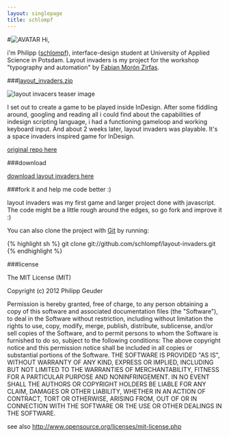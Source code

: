 ```yaml
---
layout: singlepage
title: schlompf
---
```


#![AVATAR](https://raw.github.com/fabiantheblind/auto-typo-adbe-id/master/schlompf/schlompf.png) Hi,

i'm Philipp ([schlompf](https://github.com/schlompf)), interface-design student at University of Applied Science in Potsdam. Layout invaders is my project for the workshop "typography and automation" by [Fabian Morón Zirfas](https://github.com/fabiantheblind).

###[layout_invaders.zip](https://github.com/schlompf/layout-invaders/zipball/master)

![layout invacers teaser image](https://raw.github.com/fabiantheblind/auto-typo-adbe-id/master/schlompf/teaser_layout_invaders.png)

I set out to create a game to be played inside InDesign. After some fiddling around, googling and reading all i could find about the capabilities of indesign scripting language, i had a functioning gameloop and working keyboard input. And about 2 weeks later, layout invaders was playable. It's a space invaders inspired game for InDesign.

[original repo here](https://github.com/schlompf/layout-invaders)

###download


[download layout invaders here](https://github.com/schlompf/layout-invaders/zipball/master)

###fork it and help me code better :)

layout invaders was my first game and larger project done with javascript. The code might be a little rough around the edges, so go fork and improve it :)

You can also clone the project with [Git](http://git-scm.com) by running:  

{% highlight sh %}
git clone git://github.com/schlompf/layout-invaders.git
{% endhighlight %}

###license


The MIT License (MIT)

Copyright (c) 2012 Philipp Geuder

Permission is hereby granted, free of charge, to any person obtaining a copy of this software and associated documentation files (the "Software"), to deal in the Software  without restriction, including without limitation the rights to use, copy, modify, merge, publish, distribute, sublicense, and/or sell copies of the Software, and to  permit persons to whom the Software is furnished to do so, subject to the following conditions:
The above copyright notice and this permission notice shall be included in all copies or substantial portions of the Software.
THE SOFTWARE IS PROVIDED "AS IS", WITHOUT WARRANTY OF ANY KIND, EXPRESS OR IMPLIED, INCLUDING BUT NOT LIMITED TO THE WARRANTIES OF MERCHANTABILITY, FITNESS FOR A  PARTICULAR PURPOSE AND NONINFRINGEMENT. IN NO EVENT SHALL THE AUTHORS OR COPYRIGHT HOLDERS BE LIABLE FOR ANY CLAIM, DAMAGES OR OTHER LIABILITY, WHETHER IN AN ACTION OF  CONTRACT, TORT OR OTHERWISE, ARISING FROM, OUT OF OR IN CONNECTION WITH THE SOFTWARE OR THE USE OR OTHER DEALINGS IN THE SOFTWARE.

see also http://www.opensource.org/licenses/mit-license.php

